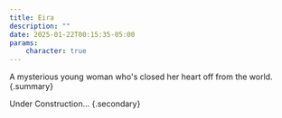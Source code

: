 ```yaml
---
title: Eira
description: ""
date: 2025-01-22T00:15:35-05:00
params:
    character: true
---
```


A mysterious young woman who's closed her heart off from the world.
{.summary}

<!--more-->

Under Construction...
{.secondary}
